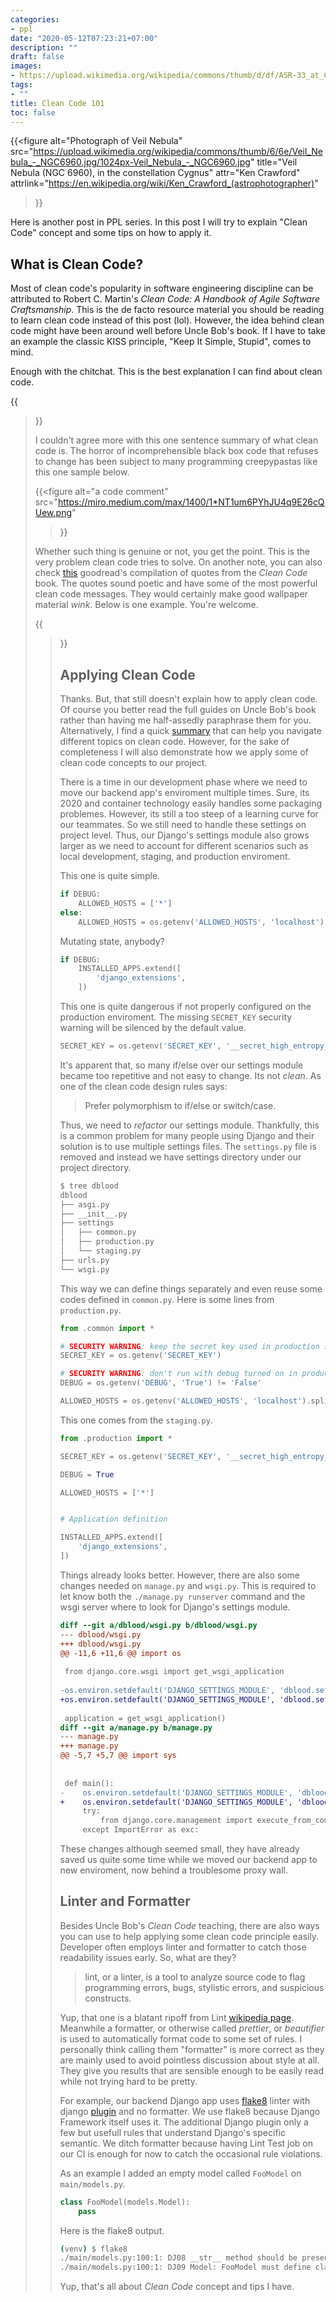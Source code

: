 ```yaml
---
categories:
- ppl
date: "2020-05-12T07:23:21+07:00"
description: ""
draft: false
images:
- https://upload.wikimedia.org/wikipedia/commons/thumb/d/df/ASR-33_at_CHM.agr.jpg/800px-ASR-33_at_CHM.agr.jpg
tags:
- ""
title: Clean Code 101
toc: false
---
```


{{<figure
  alt="Photograph of Veil Nebula"
  src="https://upload.wikimedia.org/wikipedia/commons/thumb/6/6e/Veil_Nebula_-_NGC6960.jpg/1024px-Veil_Nebula_-_NGC6960.jpg"
  title="Veil Nebula (NGC 6960), in the constellation Cygnus"
  attr="Ken Crawford"
  attrlink="https://en.wikipedia.org/wiki/Ken_Crawford_(astrophotographer)"
>}}

Here is another post in PPL series. In this post I will try to explain "Clean
Code" concept and some tips on how to apply it.

<!--more-->

## What is Clean Code?

Most of clean code's popularity in software engineering discipline can be
attributed to Robert C. Martin's *Clean Code: A Handbook of Agile Software
Craftsmanship*. This is the de facto resource material you should be reading to
learn clean code instead of this post (lol). However, the idea behind clean code
might have been around well before Uncle Bob's book. If I have to take an
example the classic KISS principle, "Keep It Simple, Stupid", comes to mind.

Enough with the chitchat. This is the best explanation I can find about clean
code.

{{<blockquote
  text="Clean code is code that is easy to understand and easy to change."
  cite="Carl Vuorinen"
  citelink="https://cvuorinen.net/2014/04/what-is-clean-code-and-why-should-you-care/"
/>}}

I couldn't agree more with this one sentence summary of what clean code is. The
horror of incomprehensible black box code that refuses to change has been
subject to many programming creepypastas like this one sample below.

{{<figure
  alt="a code comment"
  src="https://miro.medium.com/max/1400/1*NT1um6PYhJU4q9E26cQUew.png"
>}}

Whether such thing is genuine or not, you get the point. This is the very
problem clean code tries to solve. On another note, you can also check
[this][quotes] goodread's compilation of quotes from the *Clean Code* book. The
quotes sound poetic and have some of the most powerful clean code messages.
They would certainly make good wallpaper material *wink*. Below is one example.
You're welcome.

{{<blockquote
  text="One difference between a smart programmer and a professional programmer is that the professional understands that clarity is king. Professionals use their powers for good and write code that others can understand."
  cite="Robert C. Martin, Clean Code: A Handbook of Agile Software Craftsmanship"
  citelink="https://www.goodreads.com/quotes/7030076-one-difference-between-a-smart-programmer-and-a-professional-programmer"
/>}}


## Applying Clean Code

Thanks. But, that still doesn't explain how to apply clean code. Of course you
better read the full guides on Uncle Bob's book rather than having me
half-assedly paraphrase them for you. Alternatively, I find a quick
[summary][summary] that can help you navigate different topics on clean code.
However, for the sake of completeness I will also demonstrate how we apply some
of clean code concepts to our project.

There is a time in our development phase where we need to move our backend app's
enviroment multiple times.
Sure, its 2020 and container technology easily handles some packaging problemes.
However, its still a too steep of a learning curve for our teammates.
So we still need to handle these settings on project level.
Thus, our Django's settings module also grows larger as we need to account for
different scenarios such as local development, staging, and production
enviroment.

This one is quite simple.

```python
if DEBUG:
    ALLOWED_HOSTS = ['*']
else:
    ALLOWED_HOSTS = os.getenv('ALLOWED_HOSTS', 'localhost').split(';')
```

Mutating state, anybody?

```python
if DEBUG:
    INSTALLED_APPS.extend([
        'django_extensions',
    ])
```

This one is quite dangerous if not properly configured on the production
enviroment.
The missing `SECRET_KEY` security warning will be silenced by the default value.

```python
SECRET_KEY = os.getenv('SECRET_KEY', '__secret_high_entropy_random_bytes__')
```

It's apparent that, so many if/else over our settings module became too
repetitive and not easy to change. Its not *clean*. As one of the clean code
design rules says:

> Prefer polymorphism to if/else or switch/case.

Thus, we need to *refactor* our settings module.
Thankfully, this is a common problem for many people using Django and their
solution is to use multiple settings files. The `settings.py` file is removed
and instead we have settings directory under our project directory.

```bash
$ tree dblood
dblood
├── asgi.py
├── __init__.py
├── settings
│   ├── common.py
│   ├── production.py
│   └── staging.py
├── urls.py
└── wsgi.py
```

This way we can define things separately and even reuse some codes defined in
`common.py`. Here is some lines from `production.py`.

```python
from .common import *

# SECURITY WARNING: keep the secret key used in production secret!
SECRET_KEY = os.getenv('SECRET_KEY')

# SECURITY WARNING: don't run with debug turned on in production!
DEBUG = os.getenv('DEBUG', 'True') != 'False'

ALLOWED_HOSTS = os.getenv('ALLOWED_HOSTS', 'localhost').split(';')
```

This one comes from the `staging.py`.

```python
from .production import *

SECRET_KEY = os.getenv('SECRET_KEY', '__secret_high_entropy_random_bytes__')

DEBUG = True

ALLOWED_HOSTS = ['*']


# Application definition

INSTALLED_APPS.extend([
    'django_extensions',
])
```

Things already looks better. However, there are also some changes needed on
`manage.py` and `wsgi.py`. This is required to let know both the `./manage.py
runserver` command and the wsgi server where to look for Django's settings
module.

```diff
diff --git a/dblood/wsgi.py b/dblood/wsgi.py
--- dblood/wsgi.py
+++ dblood/wsgi.py
@@ -11,6 +11,6 @@ import os
 
 from django.core.wsgi import get_wsgi_application
 
-os.environ.setdefault('DJANGO_SETTINGS_MODULE', 'dblood.settings')
+os.environ.setdefault('DJANGO_SETTINGS_MODULE', 'dblood.settings.production')
 
 application = get_wsgi_application()
diff --git a/manage.py b/manage.py
--- manage.py
+++ manage.py
@@ -5,7 +5,7 @@ import sys
 
 
 def main():
-    os.environ.setdefault('DJANGO_SETTINGS_MODULE', 'dblood.settings')
+    os.environ.setdefault('DJANGO_SETTINGS_MODULE', 'dblood.settings.staging')
     try:
         from django.core.management import execute_from_command_line
     except ImportError as exc:
```

These changes although seemed small, they have already saved us quite some time
while we moved our backend app to new enviroment, now behind a troublesome proxy
wall.

## Linter and Formatter

Besides Uncle Bob's *Clean Code* teaching, there are also ways you can use to
help applying some clean code principle easily.
Developer often employs linter and formatter to catch those readability issues
early. So, what are they?

> lint, or a linter, is a tool to analyze source code to flag programming
> errors, bugs, stylistic errors, and suspicious constructs.

Yup, that one is a blatant ripoff from Lint [wikipedia page][lint-wk]. Meanwhile
a formatter, or otherwise called *prettier*, or *beautifier* is used to
automatically format code to some set of rules. I personally think calling
them "formatter" is more correct as they are mainly used to avoid pointless
discussion about style at all. They give you results that are sensible enough to
be easily read while not trying hard to be pretty.

For example, our backend Django app uses [flake8][flake8] linter with django
[plugin][flake8-django] and no formatter. We use flake8 because Django Framework
itself uses it. The additional Django plugin only a few but usefull rules that
understand Django's specific semantic. We ditch formatter because having Lint
Test job on our CI is enough for now to catch the occasional rule violations.

As an example I added an empty model called `FooModel` on `main/models.py`.

```python
class FooModel(models.Model):
    pass
```

Here is the flake8 output.

```bash
(venv) $ flake8                              
./main/models.py:100:1: DJ08 __str__ method should be present in all db models
./main/models.py:100:1: DJ09 Model: FooModel must define class Meta
```

Yup, that's all about *Clean Code* concept and tips I have.

[flake8]: https://github.com/PyCQA/flake8
[flake8-django]: https://github.com/rocioar/flake8-django
[lint-wk]: https://en.wikipedia.org/wiki/Lint_(software)
[quotes]: https://www.goodreads.com/author/quotes/45372.Robert_C_Martin
[summary]: https://gist.github.com/wojteklu/73c6914cc446146b8b533c0988cf8d29
